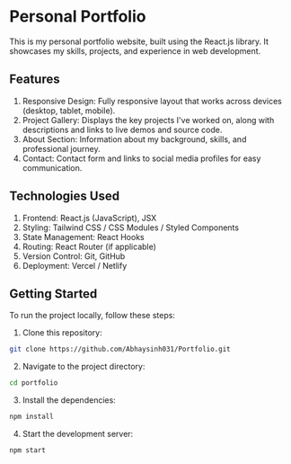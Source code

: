 # Personal Portfolio
This is my personal portfolio website, built using the React.js library. It showcases my skills, projects, and experience in web development.

## Features
1. Responsive Design: Fully responsive layout that works across devices (desktop, tablet, mobile).
2. Project Gallery: Displays the key projects I've worked on, along with descriptions and links to live demos and source code.
3. About Section: Information about my background, skills, and professional journey.
4. Contact: Contact form and links to social media profiles for easy communication.

## Technologies Used
1. Frontend: React.js (JavaScript), JSX
2. Styling: Tailwind CSS / CSS Modules / Styled Components
3. State Management: React Hooks
4. Routing: React Router (if applicable)
5. Version Control: Git, GitHub
6. Deployment: Vercel / Netlify

## Getting Started
To run the project locally, follow these steps:

1. Clone this repository:

``` bash
git clone https://github.com/Abhaysinh031/Portfolio.git
```

2. Navigate to the project directory:
``` bash
cd portfolio
```

3. Install the dependencies:

``` bash
npm install
```

4. Start the development server:

``` bash
npm start
```
